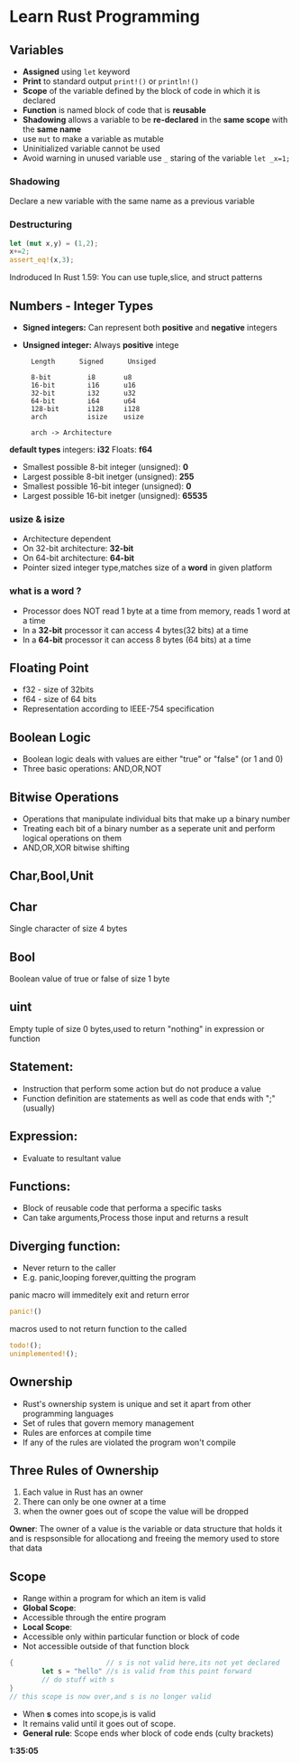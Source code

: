 # Learn Rust Programming

## Variables
- **Assigned** using ```let``` keyword
- **Print** to standard output ```print!()``` or ```println!()```
- **Scope** of the variable defined by the block of code in which it is declared
- **Function** is named block of code that is **reusable**
- **Shadowing** allows a variable to be **re-declared** in the **same scope** with the **same name**
- use ```mut``` to make a variable as mutable
- Uninitialized variable cannot be used
- Avoid warning in unused variable use ```_``` staring of the variable ```let _x=1;```

### Shadowing
Declare a new variable with the same name as a previous variable
### Destructuring
```rust
let (mut x,y) = (1,2);
x+=2;
assert_eq!(x,3);
```
Indroduced In Rust 1.59: You can use tuple,slice, and struct patterns 

## Numbers - Integer Types
- **Signed integers:** Can represent both **positive** and **negative** integers

- **Unsigned integer:** Always **positive** intege

        Length      Signed      Unsiged

        8-bit         i8       u8
        16-bit        i16      u16
        32-bit        i32      u32
        64-bit        i64      u64
        128-bit       i128     i128
        arch          isize    usize

        arch -> Architecture
**default types**
integers: **i32**
Floats: **f64**

- Smallest possible 8-bit integer (unsigned): **0**
- Largest possible 8-bit inetger (unsigned): **255**
- Smallest possible 16-bit integer (unsigned): **0**
- Largest possible 16-bit inetger (unsigned): **65535**

### usize & isize
- Architecture dependent
- On 32-bit architecture: **32-bit**
- On 64-bit architecture: **64-bit**
- Pointer sized integer type,matches size of a **word** in given platform

### what is a word ?
- Processor does NOT read 1 byte at a time from memory, reads 1 word at a time
- In a **32-bit** processor it can access 4 bytes(32 bits) at a time
- In a **64-bit** processor it can access 8 bytes (64 bits) at a time

## Floating Point
- f32 - size of 32bits
- f64 - size of 64 bits
- Representation according to IEEE-754 specification

## Boolean Logic
- Boolean logic deals with values are either "true" or "false" (or 1 and 0)
- Three basic operations: AND,OR,NOT 
## Bitwise Operations
- Operations that manipulate individual bits that make up a binary number
- Treating each bit of a binary number as a seperate unit and perform logical operations on them
- AND,OR,XOR bitwise shifting

## Char,Bool,Unit

## Char
Single character of size 4 bytes
## Bool
Boolean value of true or false of size 1 byte
## uint
Empty tuple of size 0 bytes,used to return "nothing" in expression or function
 
## Statement:
- Instruction that perform some action but do not produce a value
- Function definition are statements as well as code that ends with ";" (usually)
## Expression:
- Evaluate to resultant value

## Functions:
- Block of reusable code that performa a specific tasks
- Can take arguments,Process those input and returns a result
## Diverging function: 
- Never return to the caller
- E.g. panic,looping forever,quitting the program

panic macro will immeditely exit and return error
```rust
panic!()
```
macros used to not return function to the called
```rust
todo!();
unimplemented!();
```
## Ownership
- Rust's ownership system is unique and set it apart from other programming languages
- Set of rules that govern memory management
- Rules are enforces at compile time
- If any of the rules are violated the program won't compile 

## Three Rules of Ownership
1. Each value in Rust has an owner
2. There can only be one owner at a time
3. when the owner goes out of scope the value will be dropped

**Owner**: The owner of a value is the variable or data structure that holds it and is respsonsible for allocationg and freeing the memory used to store that data

## Scope
- Range within a program for which an item is valid
- **Global Scope**:
- Accessible through the entire program 
- **Local Scope**:
- Accessible only within particular function or block of code
- Not accessible outside of that function block

```rust
{                       // s is not valid here,its not yet declared
        let s = "hello" //s is valid from this point forward
        // do stuff with s
} 
// this scope is now over,and s is no longer valid
```
- When **s** comes into scope,is is valid
- It remains valid until it goes out of scope.
- **General rule**: Scope ends wher block of code ends (culty brackets)

**1:35:05**